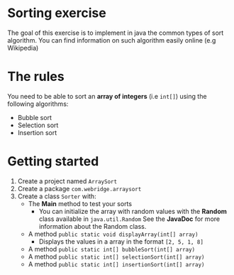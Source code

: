 Sorting exercise
====

The goal of this exercise is to implement in java the common types of sort algorithm.
You can find information on such algorithm easily online (e.g Wikipedia)

The rules
===

You need to be able to sort an **array of integers** (i.e `int[]`) using the following algorithms:

* Bubble sort
* Selection sort
* Insertion sort

Getting started
===

1. Create a project named `ArraySort`
2. Create a package `com.webridge.arraysort`
3. Create a class `Sorter` with:
    * The **Main** method to test your sorts
        * You can initialize the array with random values with the **Random** class available in `java.util.Random`
        See the **JavaDoc** for more information about the Random class.
    * A method `public static void displayArray(int[] array)`
        * Displays the values in a array in the format `[2, 5, 1, 8]`
    * A method `public static int[] bubbleSort(int[] array)`
    * A method `public static int[] selectionSort(int[] array)`
    * A method `public static int[] insertionSort(int[] array)`